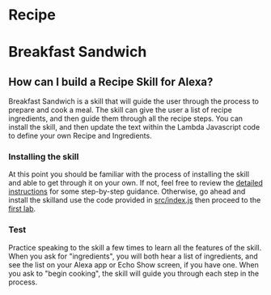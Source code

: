 # Recipe


# Breakfast Sandwich

## How can I build a Recipe Skill for Alexa? <a id="intro"></a>

Breakfast Sandwich is a skill that will guide the user through the process to prepare and cook a meal.
The skill can give the user a list of recipe ingredients, and then guide them through all the recipe steps.
You can install the skill, and then update the text within the Lambda Javascript code to define your own Recipe and Ingredients.

### Installing the skill

At this point you should be familiar with the process of installing the skill and able to get through it on your own.  If not, feel free to review the [detailed instructions](https://github.com/voicehacks/Recipe/tree/master/Detailed%20Setup%20Instructions) for some step-by-step guidance. Otherwise, go ahead and install the skilland use the code provided in [src/index.js](src/index.js) then proceed to the [first lab](https://github.com/voicehacks/Recipe/tree/master/Lab%201). 

### Test

Practice speaking to the skill a few times to learn all the features of the skill.
When you ask for "ingredients", you will both hear a list of ingredients, and see the list on your Alexa app or Echo Show screen, if you have one.
When you ask to "begin cooking", the skill will guide you through each step in the process.
